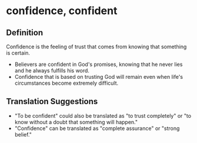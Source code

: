 # confidence, confident

## Definition

Confidence is the feeling of trust that comes from knowing that something is certain.

* Believers are confident in God's promises, knowing that he never lies and he always fulfills his word.
* Confidence that is based on trusting God will remain even when life's circumstances become extremely difficult.


## Translation Suggestions



* "To be confident" could also be translated as "to trust completely" or "to know without a doubt that something will happen."
* "Confidence" can be translated as "complete assurance" or "strong belief."